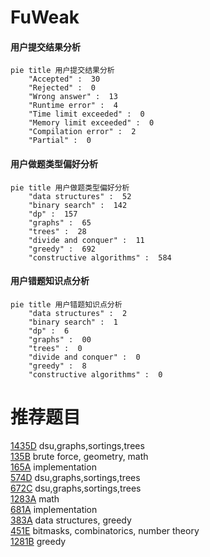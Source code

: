# FuWeak

<!-- tabs:start -->



#### **用户提交结果分析**

```mermaid
pie title 用户提交结果分析
    "Accepted" :  30
    "Rejected" :  0
    "Wrong answer" :  13
    "Runtime error" :  4
    "Time limit exceeded" :  0
    "Memory limit exceeded" :  0
    "Compilation error" :  2
    "Partial" :  0
```

#### **用户做题类型偏好分析**

```mermaid
pie title 用户做题类型偏好分析
    "data structures" :  52
    "binary search" :  142
    "dp" :  157
    "graphs" :  65
    "trees" :  28
    "divide and conquer" :  11
    "greedy" :  692
    "constructive algorithms" :  584
```
#### **用户错题知识点分析**

```mermaid
pie title 用户错题知识点分析
    "data structures" :  2
    "binary search" :  1
    "dp" :  6
    "graphs" :  00
    "trees" :  0
    "divide and conquer" :  0
    "greedy" :  8
    "constructive algorithms" :  0
```



<!-- tabs:end -->
# 推荐题目
[1435D](https://codeforces.com/contest/1435/problem/D)		dsu,graphs,sortings,trees		  
[135B](https://codeforces.com/contest/135/problem/B)		brute force,
                        geometry,
                        math		  
[165A](https://codeforces.com/contest/165/problem/A)		implementation		  
[574D](https://codeforces.com/contest/574/problem/D)		dsu,graphs,sortings,trees		  
[672C](https://codeforces.com/contest/672/problem/C)		dsu,graphs,sortings,trees		  
[1283A](https://codeforces.com/contest/1283/problem/A)		math		  
[681A](https://codeforces.com/contest/681/problem/A)		implementation		  
[383A](https://codeforces.com/contest/383/problem/A)		data structures,
                        greedy		  
[451E](https://codeforces.com/contest/451/problem/E)		bitmasks,
                        combinatorics,
                        number theory		  
[1281B](https://codeforces.com/contest/1281/problem/B)		greedy		  
